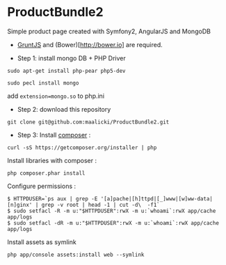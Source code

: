 # ProductBundle2
Simple product page created with Symfony2, AngularJS and MongoDB

- [GruntJS](http://gruntjs.com) and (Bower)[http://bower.io] are required.

* Step 1: install mongo DB + PHP Driver
```shell
sudo apt-get install php-pear php5-dev
```
```shell
sudo pecl install mongo
```
   add `extension=mongo.so` to php.ini
   
* Step 2: download this repository
```shell
git clone git@github.com:maalicki/ProductBundle2.git
```
* Step 3: 
Install [composer](https://getcomposer.org) :

```shell
curl -sS https://getcomposer.org/installer | php
```

Install libraries with composer :

```shell
php composer.phar install
```

Configure permissions :

```shell
$ HTTPDUSER=`ps aux | grep -E '[a]pache|[h]ttpd|[_]www|[w]ww-data|[n]ginx' | grep -v root | head -1 | cut -d\  -f1`
$ sudo setfacl -R -m u:"$HTTPDUSER":rwX -m u:`whoami`:rwX app/cache app/logs
$ sudo setfacl -dR -m u:"$HTTPDUSER":rwX -m u:`whoami`:rwX app/cache app/logs
```

Install assets as symlink

```shell
php app/console assets:install web --symlink
```

